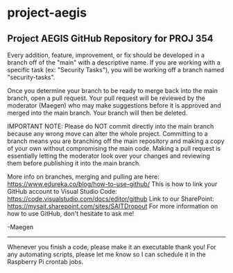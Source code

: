 # project-aegis
Project AEGIS GitHub Repository for PROJ 354
------
Every addition, feature, improvement, or fix should be developed in a branch off of the "main" with a descriptive name. If you are working with a specific task (ex: "Security Tasks"), you will be working off a branch named "security-tasks".

Once you determine your branch to be ready to merge back into the main branch, open a pull request. Your pull request will be reviewed by the moderator (Maegen) who may make suggestions before it is approved and merged into the main branch. Your branch will then be deleted.

IMPORTANT NOTE:
Please do NOT commit directly into the main branch because any wrong move can alter the whole project. Committing to a branch means you are branching off the main repository and making a copy of your own without compromising the main code. Making a pull request is essentially letting the moderator look over your changes and reviewing them before publishing it into the main branch.

More info on branches, merging and pulling are here: https://www.edureka.co/blog/how-to-use-github/
This is how to link your GitHub account to Visual Studio Code: https://code.visualstudio.com/docs/editor/github
Link to our SharePoint: https://mysait.sharepoint.com/sites/SAITDropout
For more information on how to use GitHub, don't hesitate to ask me!

-Maegen

________________________________
Whenever you finish a code, please make it an executable thank you!
For any automating scripts, please let me know so I can schedule it in the Raspberry Pi crontab jobs.

